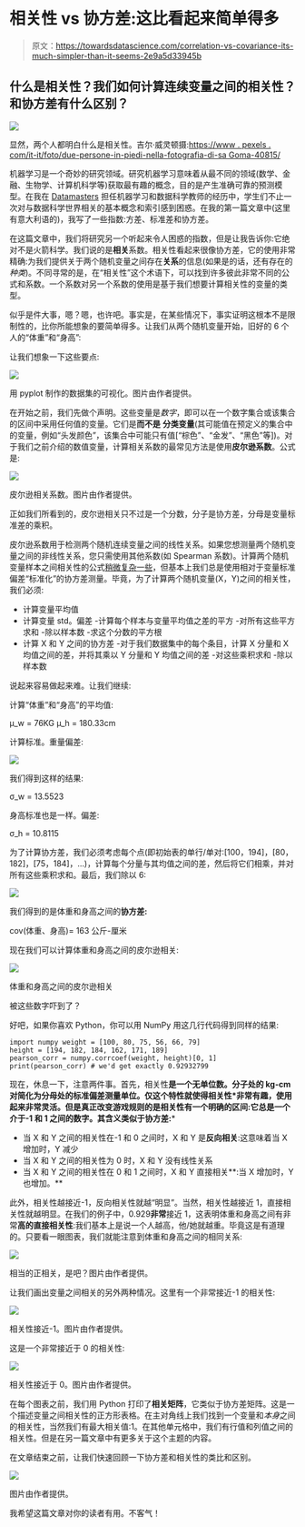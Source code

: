# 相关性 vs 协方差:这比看起来简单得多

> 原文：<https://towardsdatascience.com/correlation-vs-covariance-its-much-simpler-than-it-seems-2e9a5d33945b>

## 什么是相关性？我们如何计算连续变量之间的相关性？和协方差有什么区别？

![](img/68b0ca89de48ace82d1fe9f184c1c8c1.png)

显然，两个人都明白什么是相关性。吉尔·威灵顿摄:[https://www . pexels . com/it-it/foto/due-persone-in-piedi-nella-fotografia-di-sa Goma-40815/](https://www.pexels.com/it-it/foto/due-persone-in-piedi-nella-fotografia-di-sagoma-40815/)

机器学习是一个奇妙的研究领域。研究机器学习意味着从最不同的领域(数学、金融、生物学、计算机科学等)获取最有趣的概念，目的是产生准确可靠的预测模型。在我在 [Datamasters](https://datamasters.it/) 担任机器学习和数据科学教师的经历中，学生们不止一次对与数据科学世界相关的基本概念和索引感到困惑。在我的第一篇文章中(这里有意大利语的)，我写了一些指数:方差、标准差和协方差。

在这篇文章中，我们将研究另一个听起来令人困惑的指数，但是让我告诉你:它绝对不是火箭科学。我们说的是**相关**系数。相关性看起来很像协方差，它的使用非常精确:为我们提供关于两个随机变量之间存在**关系**的信息(如果是的话，还有存在的*种类*)。不同寻常的是，在“相关性”这个术语下，可以找到许多彼此非常不同的公式和系数。一个系数对另一个系数的使用是基于我们想要计算相关性的变量的类型。

似乎是件大事，嗯？嗯，也许吧。事实是，在某些情况下，事实证明这根本不是限制性的，比你所能想象的要简单得多。让我们从两个随机变量开始，旧好的 6 个人的“体重”和“身高”:

让我们想象一下这些要点:

![](img/1ac57d491a8a2109b18e5f5509847328.png)

用 pyplot 制作的数据集的可视化。图片由作者提供。

在开始之前，我们先做个声明。这些变量是*数字*，即可以在一个数字集合或该集合的区间中采用任何值的变量。它们是**而不是** **分类变量**(其可能值在预定义的集合中的变量，例如“头发颜色”，该集合中可能只有值[“棕色”、“金发”、“黑色”等])。对于我们之前介绍的数值变量，计算相关系数的最常见方法是使用**皮尔逊系数**。公式是:

![](img/d027410b308f805a0acb0445656c33d8.png)

皮尔逊相关系数。图片由作者提供。

正如我们所看到的，皮尔逊相关只不过是一个分数，分子是协方差，分母是变量标准差的乘积。

皮尔逊系数用于检测两个随机连续变量之间的线性关系。如果您想测量两个随机变量之间的非线性关系，您只需使用其他系数(如 Spearman 系数)。计算两个随机变量样本之间相关性的公式[稍微复杂一些](https://en.wikipedia.org/wiki/Pearson_correlation_coefficient#For_a_sample)，但基本上我们总是使用相对于变量标准偏差“标准化”的协方差测量。毕竟，为了计算两个随机变量(X，Y)之间的相关性，我们必须:

*   计算变量平均值
*   计算变量 std。偏差
    -计算每个样本与变量平均值之差的平方
    -对所有这些平方求和
    -除以样本数
    -求这个分数的平方根
*   计算 X 和 Y 之间的协方差
    -对于我们数据集中的每个条目，计算 X 分量和 X 均值之间的差，并将其乘以 Y 分量和 Y 均值之间的差
    -对这些乘积求和
    -除以样本数

说起来容易做起来难。让我们继续:

计算“体重”和“身高”的平均值:

μ_w = 76KG
μ_h = 180.33cm

计算标准。重量偏差:

![](img/6bfe424ecc1fbc34d68c722e1f184aea.png)

我们得到这样的结果:

σ_w = 13.5523

身高标准也是一样。偏差:

σ_h = 10.8115

为了计算协方差，我们必须考虑每个点(即初始表的单行/单对:[100，194]，[80，182]，[75，184]，…)，计算每个分量与其均值之间的差，然后将它们相乘，并对所有这些乘积求和。最后，我们除以 6:

![](img/3673ec2126ff284c5b8a1d5673200f78.png)

我们得到的是体重和身高之间的**协方差:**

cov(体重、身高)= 163 公斤-厘米

现在我们可以计算体重和身高之间的皮尔逊相关:

![](img/dd7ee8413654a49988d169c7508f9999.png)

体重和身高之间的皮尔逊相关

被这些数字吓到了？

好吧，如果你喜欢 Python，你可以用 NumPy 用这几行代码得到同样的结果:

```
import numpy weight = [100, 80, 75, 56, 66, 79]
height = [194, 182, 184, 162, 171, 189]
pearson_corr = numpy.corrcoef(weight, height)[0, 1]
print(pearson_corr) # we'd get exactly 0.92932799
```

现在，休息一下，注意两件事。首先，相关性**是一个无单位数。**分子处的 kg-cm 对简化为分母处的标准偏差测量单位。仅这个特性就使得相关性*非常有趣，使用起来非常灵活。但是真正改变游戏规则的是相关性有一个明确的区间:它总是一个介于-1 和 1 之间的数字**。其含义类似于协方差:***

*   当 X 和 Y 之间的相关性在-1 和 0 之间时，X 和 Y 是**反向相关**:这意味着当 X 增加时，Y 减少
*   当 X 和 Y 之间的相关性为 0 时，X 和 Y 没有线性关系
*   当 X 和 Y 之间的相关性在 0 和 1 之间时，X 和 Y 直接相关**:当 X 增加时，Y 也增加。**

此外，相关性越接近-1，反向相关性就越“明显”。当然，相关性越接近 1，直接相关性就越明显。在我们的例子中，0.929**非常**接近 1，这表明体重和身高之间有非常**高的直接相关性**:我们基本上是说一个人越高，他/她就越重。毕竟这是有道理的。只要看一眼图表，我们就能注意到体重和身高之间的相同关系:

![](img/e83eff6082c23e35d67dd30900155b8e.png)

相当的正相关，是吧？图片由作者提供。

让我们画出变量之间相关的另外两种情况。这里有一个非常接近-1 的相关性:

![](img/442adcc2da51d12771de2a27fd27c51c.png)

相关性接近-1。图片由作者提供。

这是一个非常接近于 0 的相关性:

![](img/e67e7dd52feb5cab875d424724a9ef83.png)

相关性接近于 0。图片由作者提供。

在每个图表之前，我们用 Python 打印了**相关矩阵**，它类似于协方差矩阵。这是一个描述变量之间相关性的正方形表格。在主对角线上我们找到一个变量和*本身*之间的相关性，当然我们有最大相关值:1。在其他单元格中，我们有行值和列值之间的相关性。但是在另一篇文章中有更多关于这个主题的内容。

在文章结束之前，让我们快速回顾一下协方差和相关性的类比和区别。

![](img/cbea2edfc441f47c797dc2c6c40dbb3a.png)

图片由作者提供。

我希望这篇文章对你的读者有用。不客气！